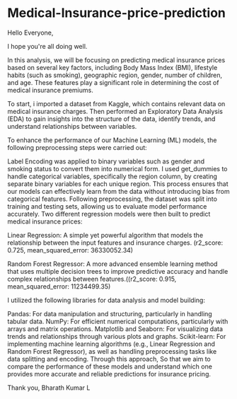 # Medical-Insurance-price-prediction

Hello Everyone,

I hope you're all doing well.

In this analysis, we will be focusing on predicting medical insurance prices based on several key factors, including Body Mass Index (BMI), lifestyle habits (such as smoking), geographic region, gender, number of children, and age. These features play a significant role in determining the cost of medical insurance premiums.

To start, i imported a dataset from Kaggle, which contains relevant data on medical insurance charges. Then performed an Exploratory Data Analysis (EDA) to gain insights into the structure of the data, identify trends, and understand relationships between variables.

To enhance the performance of our Machine Learning (ML) models, the following preprocessing steps were carried out:

Label Encoding was applied to binary variables such as gender and smoking status to convert them into numerical form.
I used get_dummies to handle categorical variables, specifically the region column, by creating separate binary variables for each unique region. This process ensures that our models can effectively learn from the data without introducing bias from categorical features.
Following preprocessing, the dataset was split into training and testing sets, allowing us to evaluate model performance accurately. Two different regression models were then built to predict medical insurance prices:

Linear Regression: A simple yet powerful algorithm that models the relationship between the input features and insurance charges. (r2_score: 0.725, mean_squared_error: 36330052.34)

Random Forest Regressor: A more advanced ensemble learning method that uses multiple decision trees to improve predictive accuracy and handle complex relationships between features.((r2_score: 0.915, mean_squared_error: 11234499.35)

I utilized the following libraries for data analysis and model building:

Pandas: For data manipulation and structuring, particularly in handling tabular data.
NumPy: For efficient numerical computations, particularly with arrays and matrix operations.
Matplotlib and Seaborn: For visualizing data trends and relationships through various plots and graphs.
Scikit-learn: For implementing machine learning algorithms (e.g., Linear Regression and Random Forest Regressor), as well as handling preprocessing tasks like data splitting and encoding.
Through this approach, So that we aim to compare the performance of these models and understand which one provides more accurate and reliable predictions for insurance pricing.

Thank you,
Bharath Kumar L
 
